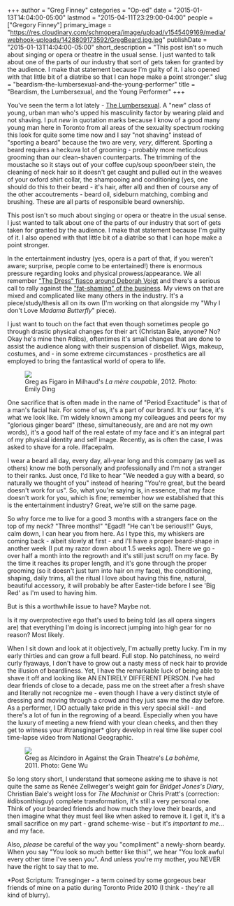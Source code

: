 +++
author = "Greg Finney"
categories = "Op-ed"
date = "2015-01-13T14:04:00-05:00"
lastmod = "2015-04-11T23:29:00-04:00"
people = ["Gregory Finney"]
primary_image = "https://res.cloudinary.com/schmopera/image/upload/v1545409169/media/webhook-uploads/1428809173592/GregBeard.jpg.jpg"
publishDate = "2015-01-13T14:04:00-05:00"
short_description = "This post isn’t so much about singing or opera or theatre in the usual sense. I just wanted to talk about one of the parts of our industry that sort of gets taken for granted by the audience. I make that statement because I’m guilty of it. I also opened with that little bit of a diatribe so that I can hope make a point stronger."
slug = "beardism-the-lumbersexual-and-the-young-performer"
title = "Beardism, the Lumbersexual, and the Young Performer"
+++

<p class="p1 intro">
	You've seen the term a lot lately - <a href="http://www.urbandictionary.com/define.php?term=Lumbersexual" target="_blank">The Lumbersexual</a>. A "new" class of young, urban man who's upped his masculinity factor by wearing plaid and not shaving. I put <i>new</i> in quotation marks because I know of a good many young man here in Toronto from all areas of the sexuality spectrum rocking this look for quite some time now and I say "not shaving" instead of "sporting a beard" because the two are very, <i>very</i>, different. Sporting a beard requires a heckuva lot of grooming - probably more meticulous grooming than our clean-shaven counterparts. The trimming of the moustache so it stays out of your coffee cup/soup spoon/beer stein, the cleaning of neck hair so it doesn't get caught and pulled out in the weaves of your oxford shirt collar, the shampooing and conditioning (yes, one should do this to their beard - it's hair, after all) and then of course any of the other accoutrements - beard oil, sideburn matching, combing and brushing. These are all parts of responsible beard ownership.<br>
</p>
<p class="p1">
	<span class="s1">This post isn't so much about singing or opera or theatre in the usual sense. I just wanted to talk about one of the parts of our industry that sort of gets taken for granted by the audience. I make that statement because I'm guilty of it. I also opened with that little bit of a diatribe so that I can hope make a point stronger. </span>
</p>
<p class="p1">
	<span class="s1">In the entertainment industry (yes, opera is a part of that, if you weren't aware; surprise, people come to be entertained!) there is enormous pressure regarding looks and physical prowess/appearance. We all remember <a href="https://www.youtube.com/watch?v=kQqPauyGiVU" target="_blank">"The Dress" fiasco around Deborah Voigt</a> and there's a serious call to rally against the <a href="/when-critics-are-jerks/" target="_blank">"fat-shaming" of the business</a>. My views on that are mixed and complicated like many others in the industry. It's a piece/study/thesis all on its own (I'm working on that alongside my "Why I don't Love <em>Madama Butterfly</em>" piece). </span>
</p>
<p class="p1">
	<span class="s1">I just want to touch on the fact that even though sometimes people go through drastic physical changes for their art (Christan Bale, anyone? No? Okay he's mine then #dibs), oftentimes it's small changes that are done to assist the audience along with their suspension of disbelief. Wigs, makeup, costumes, and - in some extreme circumstances - prosthetics are all employed to bring the fantastical world of opera to life. </span>
</p>
<figure data-type="image"><a href="https://res.cloudinary.com/schmopera/image/upload/v1545409169/media/webhook-uploads/1428809224950/GregBeard2.jpg"><img data-resize-src="http://lh3.googleusercontent.com/PNQoRqLBhOiXHF1Qqq6BgPYACcwzqgq47EOM_yDqIF9DvIban8oG7uefjkwcpwupRzkdRPU94D1S7AlaNXV_gCLwZ3q_" src="http://lh3.googleusercontent.com/PNQoRqLBhOiXHF1Qqq6BgPYACcwzqgq47EOM_yDqIF9DvIban8oG7uefjkwcpwupRzkdRPU94D1S7AlaNXV_gCLwZ3q_=s1200"></a><figcaption>Greg as Figaro in Milhaud's <em>La mère coupable</em>, 2012. Photo: Emily Ding</figcaption></figure>
<p class="p1">
	<span class="s1">One sacrifice that is often made in the name of "Period Exactitude" is that of a man's facial hair. For some of us, it's a part of our brand. It's our face, it's what we look like. I'm widely known among my colleagues and peers for my "glorious ginger beard" (these, simultaneously, are and are not my own words), it's a good half of the real estate of my face and it's an integral part of my physical identity and self image. Recently, as is often the case, I was asked to shave for a role. #facepalm. </span>
</p>
<p class="p1">
	<span class="s1">I wear a beard all day, every day, all-year long and this company (as well as others) know me both personally and professionally and I'm not a stranger to their ranks. Just once, I'd like to hear "We needed a guy with a beard, so naturally we thought of you" instead of hearing "You're great, but the beard doesn't work for us". So, what you're saying is, in essence, that my face doesn't work for you, which is fine; remember how we established that this is the entertainment industry? Great, we're still on the same page. </span>
</p>
<p class="p1">
	<span class="s1">So why force me to live for a good 3 months with a strangers face on the top of my neck? "Three months!" "Egad!! "He can't be serious!!!" Guys, calm down, I can hear you from here. As I type this, my whiskers are coming back - albeit slowly at first - and I'll have a proper beard-shape in another week (I put my razor down about 1.5 weeks ago). There we go - over half a month into the regrowth and it's still just scruff on my face. By the time it reaches its proper length, and it's gone through the proper grooming (so it doesn't just turn into hair on my face), the conditioning, shaping, daily trims, all the ritual I love about having this fine, natural, beautiful accessory, it will probably be after Easter-tide before I see 'Big Red' as I'm used to having him. </span>
</p>
<p class="p1">
	<span class="s1">But is this a worthwhile issue to have? Maybe not.</span>
</p>
<p class="p1">
	<span class="s1">Is it my overprotective ego that's used to being told (as all opera singers are) that everything I'm doing is incorrect jumping into high gear for no reason? Most likely. </span>
</p>
<p class="p1">
	<span class="s1">When I sit down and look at it objectively, I'm actually pretty lucky. I'm in my early thirties and can grow a full beard. Full stop. No patchiness, no weird curly flyaways, I don't have to grow out a nasty mess of neck hair to provide the illusion of beardliness. Yet, I have the remarkable luck of being able to shave it off and looking like AN ENTIRELY DIFFERENT PERSON. I've had dear friends of close to a decade, pass me on the street after a fresh shave and literally not recognize me - even though I have a very distinct style of dressing and moving through a crowd and they just saw me the day before. As a performer, I DO actually take pride in this very special skill - and there's a lot of fun in the regrowing of a beard. Especially when you have the luxury of meeting a new friend with your clean cheeks, and then they get to witness your #transginger* glory develop in real time like super cool time-lapse video from National Geographic. </span>
</p>
<figure data-type="image"><a href="https://res.cloudinary.com/schmopera/image/upload/v1545409169/media/webhook-uploads/1428809282274/GregBeard4.jpg"><img data-resize-src="http://lh3.googleusercontent.com/U3P62sYtF2xk7etOdWkcRNt-7enNYart_-1HCoObGXRn5LIU_fCXaWBTZQwgXrz0d3F1FsyozJTfO6SQh0ZWIfqrZ1nJUQ" src="http://lh3.googleusercontent.com/U3P62sYtF2xk7etOdWkcRNt-7enNYart_-1HCoObGXRn5LIU_fCXaWBTZQwgXrz0d3F1FsyozJTfO6SQh0ZWIfqrZ1nJUQ=s1200"></a><figcaption>Greg as Alcindoro in Against the Grain Theatre's <em>La bohème</em>, 2011. Photo: Gene Wu</figcaption></figure>
<p class="p1">
	<span class="s1">So long story short, I understand that someone asking me to shave is not quite the same as Renée Zellweger's weight gain for <i>Bridget Jones's Diary</i>, Christian Bale's weight loss for <i>The Machinist</i> or Chris Pratt's (correction: #dibsonthisguy) complete transformation, it's still a very personal one. Think of your bearded friends and how much they love their beards, and then imagine what they must feel like when asked to remove it. I get it, it's a small sacrifice on my part - grand scheme-wise - but it's <i>important to me</i>... and my face. </span>
</p>
<p class="p1">
	<span class="s1">Also, <i>please </i>be careful of the way you "compliment" a newly-shorn beardy. When you say "You look so much better like this!", we hear "You look awful every other time I've seen you". And unless you're my mother, you NEVER have the right to say that to me. </span>
</p>
<p class="p1">
	<span class="s1">*Post Scriptum: Transginger - a term coined by some gorgeous bear friends of mine on a patio during Toronto Pride 2010 (I think - they're all kind of blurry).</span>
</p>
